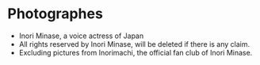 # Photographes

- Inori Minase, a voice actress of Japan
- All rights reserved by Inori Minase, will be deleted if there is any claim.
- Excluding pictures from Inorimachi, the official fan club of Inori Minase.
